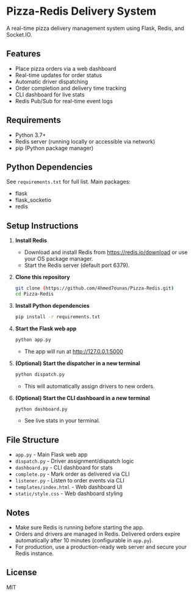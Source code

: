 # Pizza-Redis Delivery System

A real-time pizza delivery management system using Flask, Redis, and Socket.IO.

## Features
- Place pizza orders via a web dashboard
- Real-time updates for order status
- Automatic driver dispatching
- Order completion and delivery time tracking
- CLI dashboard for live stats
- Redis Pub/Sub for real-time event logs

## Requirements
- Python 3.7+
- Redis server (running locally or accessible via network)
- pip (Python package manager)

## Python Dependencies
See `requirements.txt` for full list. Main packages:
- flask
- flask_socketio
- redis

## Setup Instructions

1. **Install Redis**
   - Download and install Redis from https://redis.io/download or use your OS package manager.
   - Start the Redis server (default port 6379).

2. **Clone this repository**
   ```bash
   git clone (https://github.com/4hmed7ounas/Pizza-Redis.git)
   cd Pizza-Redis
   ```

3. **Install Python dependencies**
   ```bash
   pip install -r requirements.txt
   ```

4. **Start the Flask web app**
   ```bash
   python app.py
   ```
   - The app will run at http://127.0.0.1:5000

5. **(Optional) Start the dispatcher in a new terminal**
   ```bash
   python dispatch.py
   ```
   - This will automatically assign drivers to new orders.

6. **(Optional) Start the CLI dashboard in a new terminal**
   ```bash
   python dashboard.py
   ```
   - See live stats in your terminal.

## File Structure
- `app.py` - Main Flask web app
- `dispatch.py` - Driver assignment/dispatch logic
- `dashboard.py` - CLI dashboard for stats
- `complete.py` - Mark order as delivered via CLI
- `listener.py` - Listen to order events via CLI
- `templates/index.html` - Web dashboard UI
- `static/style.css` - Web dashboard styling

## Notes
- Make sure Redis is running before starting the app.
- Orders and drivers are managed in Redis. Delivered orders expire automatically after 10 minutes (configurable in `app.py`).
- For production, use a production-ready web server and secure your Redis instance.

## License
MIT
